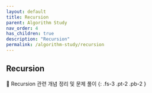 ```yaml
---
layout: default
title: Recursion
parent: Algorithm Study
nav_order: 4
has_children: true
description: "Recursion"
permalink: /algorithm-study/recursion
---
```


## Recursion

📝 Recursion 관련 개념 정리 및 문제 풀이
{: .fs-3 .pt-2 .pb-2 }
